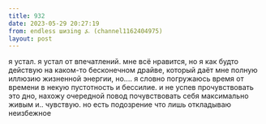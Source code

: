 ```yaml
---
title: 932
date: 2023-05-29 20:27:19
from: endless шизing ⍼ (channel1162404975)
layout: post
---
```


я устал. я устал от впечатлений. мне всё нравится, но я как будто действую на каком-то бесконечном драйве, который даёт мне полную иллюзию жизненной энергии, но.... я словно погружаюсь время от времени в некую пустотность и бессилие. и не успев прочувствовать это дно, нахожу очередной повод почувствовать себя максимально живым и.. чувствую. но есть подозрение что лишь откладываю неизбежное
